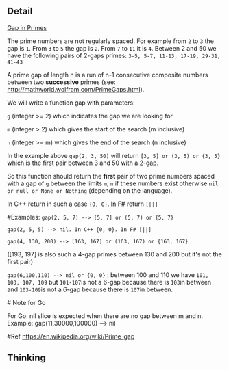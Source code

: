 ## Detail

[Gap in Primes](https://www.codewars.com/kata/gap-in-primes/train/rust)

The prime numbers are not regularly spaced. For example from `2` to `3` the gap is `1`. From `3` to `5` the gap is `2`. From `7` to `11` it is `4`. Between 2 and 50 we have the following pairs of 2-gaps primes: `3-5, 5-7, 11-13, 17-19, 29-31, 41-43`

A prime gap of length n is a run of n-1 consecutive composite numbers between two **successive** primes (see: <http://mathworld.wolfram.com/PrimeGaps.html>).

We will write a function gap with parameters:

`g` (integer >= 2) which indicates the gap we are looking for

`m` (integer > 2) which gives the start of the search (m inclusive)

`n` (integer >= m) which gives the end of the search (n inclusive)

In the example above `gap(2, 3, 50)` will return `[3, 5] or (3, 5) or {3, 5}` which is the first pair between 3 and 50 with a 2-gap.

So this function should return the **first** pair of two prime numbers spaced with a gap of `g` between the limits `m`, `n` if these numbers exist otherwise `nil or null or None or Nothing` (depending on the language). 

In C++ return in such a case `{0, 0}`. In F# return `[||]`

\#Examples: `gap(2, 5, 7) --> [5, 7] or (5, 7) or {5, 7}`

`gap(2, 5, 5) --> nil. In C++ {0, 0}. In F# [||]`

`gap(4, 130, 200) --> [163, 167] or (163, 167) or {163, 167}`

([193, 197] is also such a 4-gap primes between 130 and 200 but it's not the first pair)

`gap(6,100,110) --> nil or {0, 0}` : between 100 and 110 we have `101, 103, 107, 109` but `101-107`is not a 6-gap because there is `103`in between and `103-109`is not a 6-gap because there is `107`in between.

\# Note for Go

For Go: nil slice is expected when there are no gap between m and n. Example: gap(11,30000,100000) --> nil

\#Ref <https://en.wikipedia.org/wiki/Prime_gap>

## Thinking